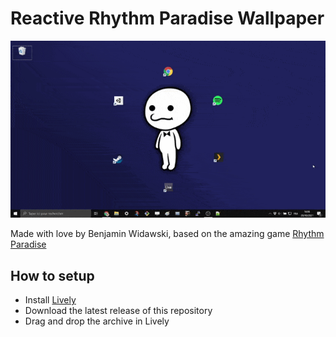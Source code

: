 # Reactive Rhythm Paradise Wallpaper
![alt text](img/demo.gif)

Made with love by Benjamin Widawski, based on the amazing game [Rhythm Paradise](https://www.youtube.com/watch?v=AWUML0lvSFk)

## How to setup
- Install [Lively](https://github.com/rocksdanister/lively)
- Download the latest release of this repository
- Drag and drop the archive in Lively
